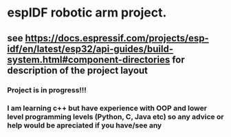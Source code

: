 # espIDF robotic arm project.

## see https://docs.espressif.com/projects/esp-idf/en/latest/esp32/api-guides/build-system.html#component-directories for description of the project layout

### Project is in progress!!!
### I am learning c++ but have experience with OOP and lower level programming levels (Python, C, Java etc) so any advice or help would be apreciated if you have/see any
